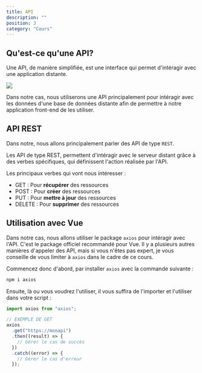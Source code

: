 ```yaml
---
title: API
description: ""
position: 3
category: "Cours"
---
```


## Qu'est-ce qu'une API?

Une API, de manière simplifiée, est une interface qui permet d'intéragir avec une application distante.

<img src="https://celitech.com/wp-content/uploads/2021/02/API-schema-915x515.png">

Dans notre cas, nous utiliserons une API principalement pour intéragir avec les données d'une base de données distante afin de permettre à notre application front-end de les utiliser.

## API REST

Dans notre, nous allons principalement parler des API de type <code>REST</code>.

Les API de type REST, permettent d'intéragir avec le serveur distant grâce à des verbes spécifiques, qui définissent l'action réalisée par l'API.

Les principaux verbes qui vont nous intéresser :

- GET : Pour **récupérer** des ressources
- POST : Pour **créer** des ressources
- PUT : Pour **mettre à jour** des ressources
- DELETE : Pour **supprimer** des ressources

## Utilisation avec Vue

Dans notre cas, nous allons utiliser le package <code>axios</code> pour intéragir avec l'API.
C'est le package officiel recommandé pour Vue. Il y a plusieurs autres manières d'appeler des API, mais si vous n'êtes pas expert, je vous conseille de vous limiter à <code>axios</code> dans le cadre de ce cours.

Commencez donc d'abord, par installer <code>axios</code> avec la commande suivante :

```bash
npm i axios
```

Ensuite, là ou vous voudrez l'utiliser, il vous suffira de l'importer et l'utiliser dans votre script :

```js
import axios from "axios";

// EXEMPLE DE GET
axios
  .get("https://monapi")
  .then((result) => {
    // Gérer le cas de succès
  })
  .catch((error) => {
    // Gérer le cas d'erreur
  });
```
